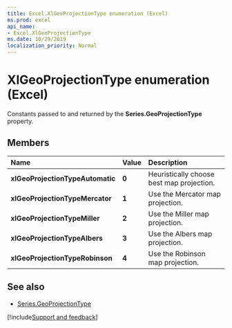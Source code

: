 ```yaml
---
title: Excel.XlGeoProjectionType enumeration (Excel)
ms.prod: excel
api_name:
- Excel.XlGeoProjectionType
ms.date: 10/29/2019
localization_priority: Normal
---
```


# XlGeoProjectionType enumeration (Excel)

Constants passed to and returned by the **Series.GeoProjectionType** property.

## Members

|Name|Value|Description|
|:-----|:-----|:-----|
| **xlGeoProjectionTypeAutomatic**| **0**| Heuristically choose best map projection.
| **xlGeoProjectionTypeMercator**| **1**| Use the Mercator map projection.
| **xlGeoProjectionTypeMiller**| **2**| Use the Miller map projection.
| **xlGeoProjectionTypeAlbers**| **3**| Use the Albers map projection.
| **xlGeoProjectionTypeRobinson**| **4**| Use the Robinson map projection.
## See also

- [Series.GeoProjectionType](Excel.Series.GeoProjectionType.md)

[!include[Support and feedback](~/includes/feedback-boilerplate.md)]